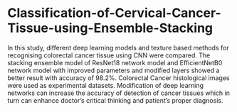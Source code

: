 # Classification-of-Cervical-Cancer-Tissue-using-Ensemble-Stacking

In this study, different deep learning models and texture based methods for recognising colorectal cancer tissue using CNN were compared. The stacking ensemble model of ResNet18 network model and EfficientNetB0 network model with improved parameters and modified layers showed a better result with accuracy of 98.2%. Colorectal Cancer histological images were used as experimental datasets. Modification of deep learning networks can increase the accuracy of detection of cancer tissues which in turn can enhance doctor’s critical thinking and patient’s proper diagnosis. 
